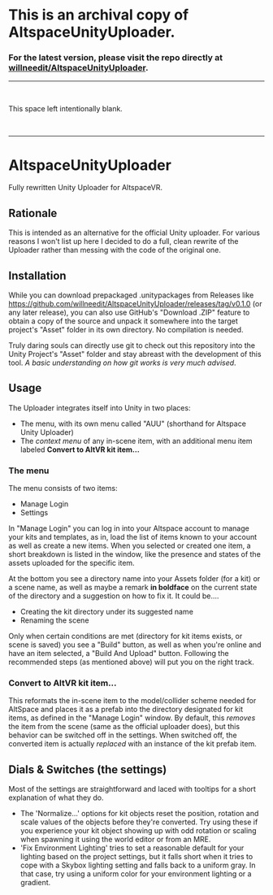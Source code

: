 # This is an archival copy of AltspaceUnityUploader.
### For the latest version, please visit the repo directly at [willneedit/AltspaceUnityUploader](https://github.com/willneedit/AltspaceUnityUploader).
****

&nbsp;

This space left intentionally blank.

&nbsp;

****
# AltspaceUnityUploader
Fully rewritten Unity Uploader for AltspaceVR.

## Rationale

This is intended as an alternative for the official Unity uploader. For various reasons I won't list up here I decided to do a full, clean rewrite of the Uploader rather than messing with the code of the original one.

## Installation

While you can download prepackaged .unitypackages from Releases like https://github.com/willneedit/AltspaceUnityUploader/releases/tag/v0.1.0 (or any later release), you can also use GitHub's "Download .ZIP" feature to obtain a copy of the source and unpack it somewhere into the target project's "Asset" folder in its own directory. No compilation is needed.

Truly daring souls can directly use git to check out this repository into the Unity Project's "Asset" folder and stay abreast with the development of this tool. *A basic understanding on how git works is very much advised*.

## Usage

The Uploader integrates itself into Unity in two places:
 * The menu, with its own menu called "AUU" (shorthand for Altspace Unity Uploader)
 * The *context menu* of any in-scene item, with an additional menu item labeled **Convert to AltVR kit item...**
 
### The menu

The menu consists of two items:
 * Manage Login
 * Settings

In "Manage Login" you can log in into your Altspace account to manage your kits and templates, as in, load the list of items known to your account as well as create a new items.
When you selected or created one item, a short breakdown is listed in the window, like the presence and states of the assets uploaded for the specific item.

At the bottom you see a directory name into your Assets folder (for a kit) or a scene name, as well as maybe a remark **in boldface** on the current state of the directory and a suggestion on how to fix it. It could be....
 * Creating the kit directory under its suggested name
 * Renaming the scene

Only when certain conditions are met (directory for kit items exists, or scene is saved) you see a "Build" button, as well as when you're online and have an item selected, a "Build And Upload" button. Following the recommended steps (as mentioned above) will put you on the right track.

### Convert to AltVR kit item...

This reformats the in-scene item to the model/collider scheme needed for AltSpace and places it as a prefab into the directory designated for kit items, as defined in the "Manage Login" window. By default, this *removes* the item from the scene (same as the official uploader does), but this behavior can be switched off in the settings. When switched off, the converted item is actually *replaced* with an instance of the kit prefab item.

## Dials & Switches (the settings)

Most of the settings are straightforward and laced with tooltips for a short explanation of what they do.

 * The 'Normalize...' options for kit objects reset the position, rotation and scale values of the objects before they're converted. Try using these if you experience your kit object showing up with odd rotation or scaling when spawning it using the world editor or from an MRE.
 * 'Fix Environment Lighting' tries to set a reasonable default for your lighting based on the project settings, but it falls short when it tries to cope with a Skybox lighting setting and falls back to a uniform gray. In that case, try using a uniform color for your environment lighting or a gradient.
 

